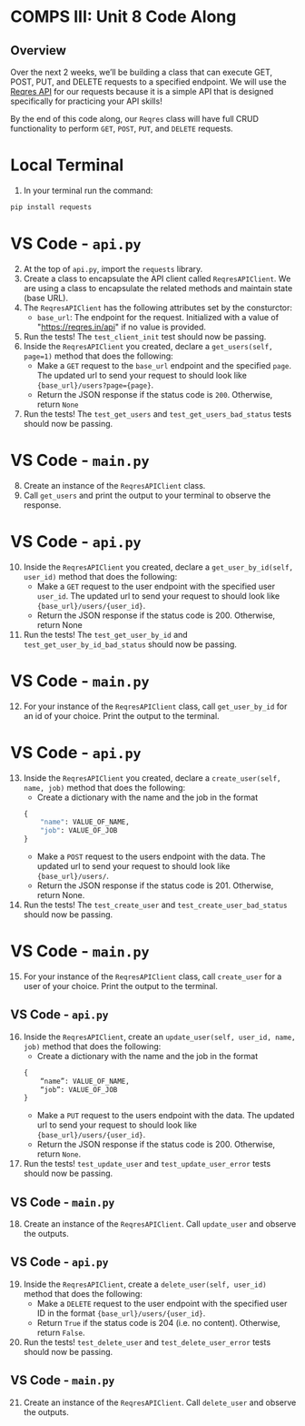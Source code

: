 # COMPS III: Unit 8 Code Along

## Overview
Over the next 2 weeks, we’ll be building a class that can execute GET, POST, PUT, and DELETE requests to a specified endpoint. We will use the [Reqres API](https://reqres.in/) for our requests because it is a simple API that is designed specifically for practicing your API skills! 

By the end of this code along, our `Reqres` class will have full CRUD functionality to perform `GET`, `POST`, `PUT`, and `DELETE` requests.

# Local Terminal
1. In your terminal run the command:
```bash
pip install requests
```

# VS Code - `api.py`
2. At the top of `api.py`, import the `requests` library.
3. Create a class to encapsulate the API client called `ReqresAPIClient`. We are using a class to encapsulate the related methods and maintain state (base URL).
4. The `ReqresAPIClient` has the following attributes set by the consturctor:
    - `base_url`: The endpoint for the request. Initialized with a value of "https://reqres.in/api" if no value is provided.
5. Run the tests! The `test_client_init` test should now be passing.
6. Inside the `ReqresAPIClient` you created, declare a `get_users(self, page=1)` method that does the following:
    - Make a `GET` request to the `base_url` endpoint and the specified `page`. The updated url to send your request to should look like `{base_url}/users?page={page}`.
    - Return the JSON response if the status code is `200`. Otherwise, return `None`
7. Run the tests! The `test_get_users` and  `test_get_users_bad_status` tests should now be passing.

# VS Code - `main.py`
8. Create an instance of the `ReqresAPIClient` class.
9. Call `get_users` and print the output to your terminal to observe the response.

# VS Code - `api.py`
10. Inside the `ReqresAPIClient` you created, declare a `get_user_by_id(self, user_id)` method that does the following:
    - Make a `GET` request to the user endpoint with the specified user `user_id`. The updated url to send your request to should look like `{base_url}/users/{user_id}`.
    - Return the JSON response if the status code is 200. Otherwise, return None
11. Run the tests! The `test_get_user_by_id` and `test_get_user_by_id_bad_status` should now be passing.

# VS Code - `main.py`
12. For your instance of the `ReqresAPIClient` class, call `get_user_by_id` for an id of your choice. Print the output to the terminal.

# VS Code - `api.py`
13. Inside the `ReqresAPIClient` you created, declare a `create_user(self, name, job)` method that does the following:
    - Create a dictionary with the name and the job in the format
    ```python
    {
        "name": VALUE_OF_NAME,
        "job": VALUE_OF_JOB
    }
    ```
    - Make a `POST` request to the users endpoint with the data. The updated url to send your request to should look like `{base_url}/users/`.
    - Return the JSON response if the status code is 201. Otherwise, return None.
14. Run the tests! The `test_create_user` and `test_create_user_bad_status` should now be passing.

# VS Code - `main.py`
15. For your instance of the `ReqresAPIClient` class, call `create_user` for a user of your choice. Print the output to the terminal.


## VS Code - `api.py`
16. Inside the `ReqresAPIClient`, create an `update_user(self, user_id, name, job)` method that does the following: 
    - Create a dictionary with the name and the job in the format 
    ```python
    {
        “name”: VALUE_OF_NAME, 
        “job”: VALUE_OF_JOB
    }
    ```
    - Make a `PUT` request to the users endpoint with the data. The updated url to send your request to should look like `{base_url}/users/{user_id}`. 
    - Return the JSON response if the status code is 200. Otherwise, return `None`.
17. Run the tests! `test_update_user` and `test_update_user_error` tests should now be passing.

## VS Code - `main.py`
18. Create an instance of the `ReqresAPIClient`. Call `update_user` and observe the outputs.

## VS Code - `api.py`
19. Inside the `ReqresAPIClient`, create a `delete_user(self, user_id)` method that does the following: 
    - Make a `DELETE` request to the user endpoint with the specified user ID in the format `{base_url}/users/{user_id}`.
    - Return `True` if the status code is 204 (i.e. no content). Otherwise, return `False`.
20. Run the tests! `test_delete_user` and `test_delete_user_error` tests should now be passing.

## VS Code - `main.py`
21. Create an instance of the `ReqresAPIClient`. Call `delete_user` and observe the outputs.